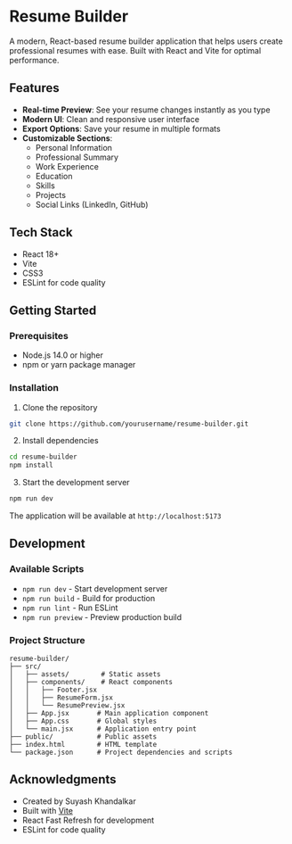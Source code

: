 # Resume Builder

A modern, React-based resume builder application that helps users create professional resumes with ease. Built with React and Vite for optimal performance.

## Features

- **Real-time Preview**: See your resume changes instantly as you type
- **Modern UI**: Clean and responsive user interface
- **Export Options**: Save your resume in multiple formats
- **Customizable Sections**:
  - Personal Information
  - Professional Summary
  - Work Experience
  - Education
  - Skills
  - Projects
  - Social Links (LinkedIn, GitHub)

## Tech Stack

- React 18+
- Vite
- CSS3
- ESLint for code quality

## Getting Started

### Prerequisites

- Node.js 14.0 or higher
- npm or yarn package manager

### Installation

1. Clone the repository

```bash
git clone https://github.com/yourusername/resume-builder.git
```

2. Install dependencies

```bash
cd resume-builder
npm install
```

3. Start the development server

```bash
npm run dev
```

The application will be available at `http://localhost:5173`

## Development

### Available Scripts

- `npm run dev` - Start development server
- `npm run build` - Build for production
- `npm run lint` - Run ESLint
- `npm run preview` - Preview production build

### Project Structure

```
resume-builder/
├── src/
│   ├── assets/        # Static assets
│   ├── components/    # React components
│   │   ├── Footer.jsx
│   │   ├── ResumeForm.jsx
│   │   └── ResumePreview.jsx
│   ├── App.jsx       # Main application component
│   ├── App.css       # Global styles
│   └── main.jsx      # Application entry point
├── public/           # Public assets
├── index.html        # HTML template
└── package.json      # Project dependencies and scripts
```


## Acknowledgments

- Created by Suyash Khandalkar
- Built with [Vite](https://vitejs.dev/)
- React Fast Refresh for development
- ESLint for code quality

